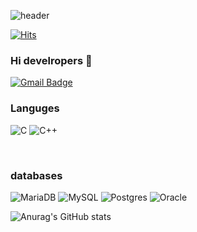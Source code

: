 ![header](https://capsule-render.vercel.app/api?type=wave&color=auto&height=300&section=header&text=capsule%20render&fontSize=90)

[![Hits](https://hits.seeyoufarm.com/api/count/incr/badge.svg?url=https%3A%2F%2Fgithub.com%2Felephant97&count_bg=%23495BFF&title_bg=%23512EE5&icon=gradle.svg&icon_color=%23FFFFF9&title=sumin&edge_flat=false)](https://hits.seeyoufarm.com)
### Hi develropers 👋
[![Gmail Badge](https://img.shields.io/badge/Gmail-d14836?style=flat-square&logo=Gmail&logoColor=white&link=mailto:elephant0908@gmail.com)](mailto:elephant0908@gmail.com)
<br>

### Languges
![C](https://img.shields.io/badge/c-%2300599C.svg?style=for-the-badge&logo=c&logoColor=white)
![C++](https://img.shields.io/badge/c++-%2300599C.svg?style=for-the-badge&logo=c++&logoColor=white)

<br>

### databases
![MariaDB](https://img.shields.io/badge/MariaDB-003545?style=for-the-badge&logo=mariadb&logoColor=white)
![MySQL](https://img.shields.io/badge/mysql-%2300f.svg?style=for-the-badge&logo=mysql&logoColor=white)
![Postgres](https://img.shields.io/badge/postgres-%23316192.svg?style=for-the-badge&logo=postgresql&logoColor=white)
![Oracle](https://img.shields.io/badge/Oracle-F80000?style=for-the-badge&logo=oracle&logoColor=white)


![Anurag's GitHub stats](https://github-readme-stats.vercel.app/api?username=elephant97&show_icons=true&theme=radical)
<!--
**elephant97/elephant97** is a ✨ _special_ ✨ repository because its `README.md` (this file) appears on your GitHub profile.

Here are some ideas to get you started:

- 🔭 I’m currently working on ...
- 🌱 I’m currently learning ...
- 👯 I’m looking to collaborate on ...
- 🤔 I’m looking for help with ...
- 💬 Ask me about ...
- 📫 How to reach me: ...
- 😄 Pronouns: ...
- ⚡ Fun fact: ...
-->
